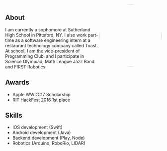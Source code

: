 <img src="https://avatars1.githubusercontent.com/u/9156815?v=4&s=400&u=ba94d583f48f076be4b58109662fbc425a4f5cc5" width="200" height="200" style="border-radius:50%;overflow:hidden" scrolling="no" frameborder="10" allowTransparency="true" align="right">

## About  
I am currently a sophomore at Sutherland High School in Pittsford, NY. I also work part-time as a software engineering intern at a restaurant technology company called Toast. At school, I am the vice-president of Programming Club, and I participate in Science Olympiad, Math League Jazz Band and FIRST Robotics.

## Awards  
* Apple WWDC17 Scholarship
* RIT HackFest 2016 1st place

## Skills
* IOS development (Swift)
* Android development (Java)
* Backend development (Play, Node)
* Robotics (Arduino, RoboRio, LIDAR)
